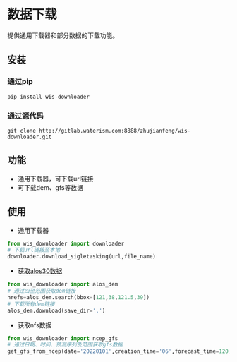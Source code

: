 # 数据下载

提供通用下载器和部分数据的下载功能。

## 安装

### 通过pip

```shell
pip install wis-downloader
```

### 通过源代码

```shell
git clone http://gitlab.waterism.com:8888/zhujianfeng/wis-downloader.git
```

## 功能

- 通用下载器，可下载url链接
- 可下载dem、gfs等数据


## 使用

- 通用下载器
```python
from wis_downloader import downloader
# 下载url链接至本地
downloader.download_sigletasking(url,file_name)
```

- [获取alos30数据](./examples/alos_dem.ipynb)

```python
from wis_downloader import alos_dem
# 通过四至范围获取dem链接
hrefs=alos_dem.search(bbox=[121,38,121.5,39])
# 下载所有dem链接
alos_dem.download(save_dir='.')
```

- 获取nfs数据

```python
from wis_downloader import ncep_gfs
# 通过日期、时间、预测序列及范围获取gfs数据
get_gfs_from_ncep(date='20220101',creation_time='06',forecast_time=120,bbox=[115,38,136,54])
```